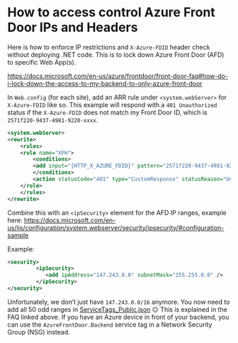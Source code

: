 # How to access control Azure Front Door IPs and Headers

Here is how to enforce IP restrictions and `X-Azure-FDID` header check without deploying .NET code. This is to lock down Azure Front Door (AFD) to specific Web App(s).

<https://docs.microsoft.com/en-us/azure/frontdoor/front-door-faq#how-do-i-lock-down-the-access-to-my-backend-to-only-azure-front-door>

In `Web.config` (for each site), add an ARR rule under `<system.webServer>` for `X-Azure-FDID` like so. This example will respond with a `401 Unauthorized` status if the `X-Azure-FDID` does not match my Front Door ID, which is `2571f220-9437-4981-9220-xxxx`.

```xml
<system.webServer>
<rewrite>
    <rules>
    <rule name="XFH">
        <conditions>
        <add input="{HTTP_X_AZURE_FDID}" pattern="2571f220-9437-4981-9220-xxxx" negate="true"/>
        </conditions>
        <action statusCode="401" type="CustomResponse" statusReason="Unauthorized"/>
    </rule>
    </rules>
</rewrite>
```

Combine this with an `<ipSecurity>` element for the AFD IP ranges, example here: <https://docs.microsoft.com/en-us/iis/configuration/system.webserver/security/ipsecurity/#configuration-sample>

Example:

```xml
<security>
         <ipSecurity>
            <add ipAddress="147.243.0.0" subnetMask="255.255.0.0" />
         </ipSecurity>
</security>
```

Unfortunately, we don’t just have `147.243.0.0/16` anymore. You now need to add all 50 odd ranges in [ServiceTags_Public.json](https://www.microsoft.com/en-us/download/details.aspx?id=56519) 😐 This is explained in the FAQ linked above. If you have an Azure device in front of your backend, you can use the `AzureFrontDoor.Backend` service tag in a Network Security Group (NSG) instead.

